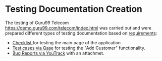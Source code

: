 # Testing Documentation Creation
The testing of Guru99 Telecom https://demo.guru99.com/telecom/index.html was carried out and were prepared different types of testing documentation based on <a href="https://docs.google.com/spreadsheets/d/17pDHGwkAFIrDY8UlfVdkKrw2lv6KFSYgS0cryyty1Fk/edit#gid=0">requirements</a>:

 <ul>
<li>  <a href="https://docs.google.com/spreadsheets/d/1o5e8byCOxKjq3_Vn3fE9m-V4AIbvNidJeJS-rD61KcE/edit?usp=sharing"> Checklist </a> for testing the main page of the application. </li>
<li> <a href="https://docs.google.com/spreadsheets/d/1X8OeZli5-ovUa_6-JKnVzOJwTmFP5Cj-/edit?usp=sharing&ouid=112245788194887772433&rtpof=true&sd=true">Test cases via Qase</a> for testing the "Add Customer" functionality.  </li>
<li>  <a href="https://docs.google.com/spreadsheets/d/1kOu5uXOKiPLGSUKTVKIWL_H4a9ixoUtD/edit?usp=sharing&ouid=112245788194887772433&rtpof=true&sd=true">Bug Reports via YouTrack</a> with an attachmet. </li>
</ul>
